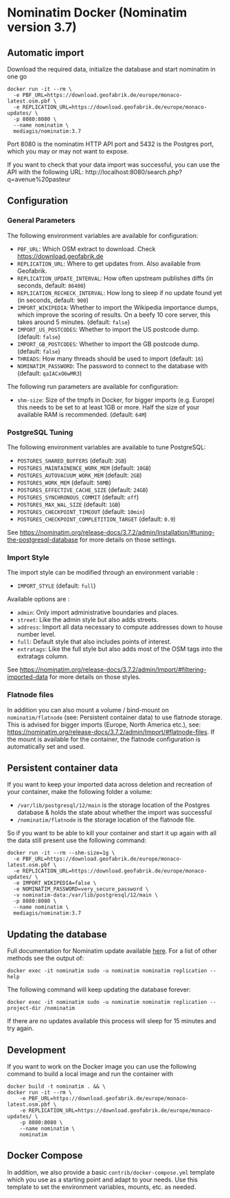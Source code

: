 # Nominatim Docker (Nominatim version 3.7)

## Automatic import

Download the required data, initialize the database and start nominatim in one go

```
docker run -it --rm \
  -e PBF_URL=https://download.geofabrik.de/europe/monaco-latest.osm.pbf \
  -e REPLICATION_URL=https://download.geofabrik.de/europe/monaco-updates/ \
  -p 8080:8080 \
  --name nominatim \
  mediagis/nominatim:3.7
```

Port 8080 is the nominatim HTTP API port and 5432 is the Postgres port, which you may or may not want to expose.

If you want to check that your data import was successful, you can use the API with the following URL: http://localhost:8080/search.php?q=avenue%20pasteur

## Configuration

### General Parameters

The following environment variables are available for configuration:

  - `PBF_URL`: Which OSM extract to download. Check https://download.geofabrik.de
  - `REPLICATION_URL`: Where to get updates from. Also available from Geofabrik.
  - `REPLICATION_UPDATE_INTERVAL`: How often upstream publishes diffs (in seconds, default: `86400`)
  - `REPLICATION_RECHECK_INTERVAL`: How long to sleep if no update found yet (in seconds, default: `900`)
  - `IMPORT_WIKIPEDIA`: Whether to import the Wikipedia importance dumps, which improve the scoring of results. On a beefy 10 core server, this takes around 5 minutes. (default: `false`)
  - `IMPORT_US_POSTCODES`: Whether to import the US postcode dump. (default: `false`)
  - `IMPORT_GB_POSTCODES`: Whether to import the GB postcode dump. (default: `false`)
  - `THREADS`: How many threads should be used to import (default: `16`)
  - `NOMINATIM_PASSWORD`: The password to connect to the database with (default: `qaIACxO6wMR3`)

The following run parameters are available for configuration:

  - `shm-size`: Size of the tmpfs in Docker, for bigger imports (e.g. Europe) this needs to be set to at least 1GB or more. Half the size of your available RAM is recommended. (default: `64M`)

### PostgreSQL Tuning

The following environment variables are available to tune PostgreSQL:

  - `POSTGRES_SHARED_BUFFERS` (default: `2GB`)
  - `POSTGRES_MAINTAINENCE_WORK_MEM` (default: `10GB`)
  - `POSTGRES_AUTOVACUUM_WORK_MEM` (default: `2GB`)
  - `POSTGRES_WORK_MEM` (default: `50MB`)
  - `POSTGRES_EFFECTIVE_CACHE_SIZE` (default: `24GB`)
  - `POSTGRES_SYNCHRONOUS_COMMIT` (default: `off`)
  - `POSTGRES_MAX_WAL_SIZE` (default: `1GB`)
  - `POSTGRES_CHECKPOINT_TIMEOUT` (default: `10min`)
  - `POSTGRES_CHECKPOINT_COMPLETITION_TARGET` (default: `0.9`)

See https://nominatim.org/release-docs/3.7.2/admin/Installation/#tuning-the-postgresql-database for more details on those settings.

### Import Style

The import style can be modified through an environment variable :

  - `IMPORT_STYLE` (default: `full`)

Available options are :

  - `admin`: Only import administrative boundaries and places.
  - `street`: Like the admin style but also adds streets.
  - `address`: Import all data necessary to compute addresses down to house number level.
  - `full`: Default style that also includes points of interest.
  - `extratags`: Like the full style but also adds most of the OSM tags into the extratags column.

See https://nominatim.org/release-docs/3.7.2/admin/Import/#filtering-imported-data for more details on those styles.

### Flatnode files

In addition you can also mount a volume / bind-mount on `nominatim/flatnode` (see: Persistent container data) to use flatnode storage. This is advised for bigger imports (Europe, North America etc.), see: https://nominatim.org/release-docs/3.7.2/admin/Import/#flatnode-files. If the mount is available for the container, the flatnode configuration is automatically set and used.

## Persistent container data

If you want to keep your imported data across deletion and recreation of your container, make the following folder a volume:

- `/var/lib/postgresql/12/main` is the storage location of the Postgres database & holds the state about whether the import was successful
- `/nominatim/flatnode` is the storage location of the flatnode file.

So if you want to be able to kill your container and start it up again with all the data still present use the following command:

```
docker run -it --rm --shm-size=1g \
  -e PBF_URL=https://download.geofabrik.de/europe/monaco-latest.osm.pbf \
  -e REPLICATION_URL=https://download.geofabrik.de/europe/monaco-updates/ \
  -e IMPORT_WIKIPEDIA=false \
  -e NOMINATIM_PASSWORD=very_secure_password \
  -v nominatim-data:/var/lib/postgresql/12/main \
  -p 8080:8080 \
  --name nominatim \
  mediagis/nominatim:3.7
```

## Updating the database

Full documentation for Nominatim update available [here](https://nominatim.org/release-docs/3.7.2/admin/Update/). For a list of other methods see the output of:
```
docker exec -it nominatim sudo -u nominatim nominatim replication --help
```

The following command will keep updating the database forever:

```
docker exec -it nominatim sudo -u nominatim nominatim replication --project-dir /nominatim
```

If there are no updates available this process will sleep for 15 minutes and try again.

## Development

If you want to work on the Docker image you can use the following command to build a local
image and run the container with

```
docker build -t nominatim . && \
docker run -it --rm \
    -e PBF_URL=https://download.geofabrik.de/europe/monaco-latest.osm.pbf \
    -e REPLICATION_URL=https://download.geofabrik.de/europe/monaco-updates/ \
    -p 8080:8080 \
    --name nominatim \
    nominatim
```

## Docker Compose

In addition, we also provide a basic `contrib/docker-compose.yml` template which you use as a starting point and adapt to your needs. Use this template to set the environment variables, mounts, etc. as needed. 
